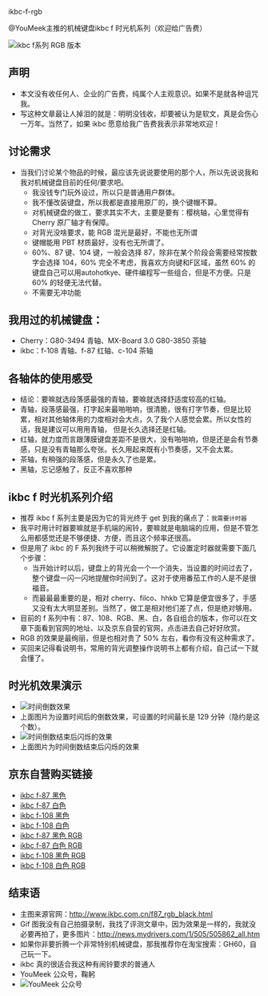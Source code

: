 


ikbc-f-rgb


@YouMeek主推的机械键盘ikbc f 时光机系列（欢迎给广告费）


![ikbc f系列 RGB 版本](http://img.youmeek.com/2016/ikbc-f-rgb.jpg)


## 声明

- 本文没有收任何人、企业的广告费，纯属个人主观意识。如果不是就各种诅咒我。
- 写这种文章最让人掉泪的就是：明明没钱收，却要被认为是软文，真是会伤心一万年。当然了，如果 ikbc 愿意给我广告费我表示非常地欢迎！


## 讨论需求

- 当我们讨论某个物品的时候，最应该先说说要使用的那个人，所以先说说我和我对机械键盘目前的任何/要求吧。
	- 我没钱专门玩外设过，所以只是普通用户群体。
	- 我不懂改装键盘，所以我都是直接用原厂的，换个键帽不算。
	- 对机械键盘的做工，要求其实不大，主要是要有：樱桃轴，心里觉得有 Cherry 原厂轴才有保障。
	- 对背光没啥要求，能 RGB 混光是最好，不能也无所谓
	- 键帽能用 PBT 材质最好，没有也无所谓了。
	- 60%、87 键、104 键，一般会选择 87，除非在某个阶段会需要经常按数字会选择 104，60% 完全不考虑，我喜欢方向键和F区域，虽然 60% 的键盘自己可以用autohotkye、硬件编程写一些组合，但是不方便。只是 60% 的轻便无法代替。
	- 不需要无冲功能

## 我用过的机械键盘：

- Cherry：G80-3494 青轴、MX-Board 3.0 G80-3850 茶轴
- ikbc：f-108 青轴、f-87 红轴、c-104 茶轴

## 各轴体的使用感受

- 结论：要嘛就选段落感最强的青轴，要嘛就选择舒适度较高的红轴。
- 青轴，段落感最强，打字起来最啪啪响，很清脆，很有打字节奏，但是比较累，相对其他轴体用的力度相对会大点，久了我个人感觉会累。所以女性的话，我是建议可以用用青轴， 但是长久选择还是红轴。
- 红轴，就力度而言跟薄膜键盘差距不是很大，没有啪啪响，但是还是会有节奏感，只是没有青轴那么夸张。长久用起来既有小节奏感，又不会太累。
- 茶轴，有稍强的段落感，但是永久了也是累。
- 黑轴，忘记感触了，反正不喜欢那种


## ikbc f 时光机系列介绍

- 推荐 ikbc f 系列主要是因为它的背光终于 get 到我的痛点了：`我需要计时器`
- 我平时用计时器要嘛就是手机端的闹铃，要嘛就是电脑端的应用，但是不管怎么用都感觉还是不够便捷、方便，而且这个频率还很高。
- 但是用了 ikbc 的 F 系列我终于可以稍微解脱了。它设置定时器就需要下面几个步骤：
	- 当开始计时以后，键盘上的背光会一个一个消失，当设置的时间过去了，整个键盘一闪一闪地提醒你时间到了。这对于使用番茄工作的人是不是很福音。
	- 而最最最重要的是，相对 cherry、filco、hhkb 它算是便宜很多了，手感又没有太大明显差别。当然了，做工是相对他们差了点，但是绝对够用。
- 目前的 f 系列中有：87、108、RGB、黑、白，各自组合的版本，你可以在文章下面看到官网的地址、以及京东自营的官网，点击进去自己好好欣赏。
- RGB 的效果是最绚丽，但是也相对贵了 50% 左右，看你有没有这种需求了。
- 买回来记得看说明书，常用的背光调整操作说明书上都有介绍，自己试一下就会懂了。

## 时光机效果演示

- ![时间倒数效果](http://img.youmeek.com/2016/ikbc-f-rgb-1.gif)
- 上面图片为设置时间后的倒数效果，可设置的时间最长是 129 分钟（隐约是这个数）。
- ![时间倒数结束后闪烁的效果](http://img.youmeek.com/2016/ikbc-f-rgb-2.gif)
- 上面图片为时间倒数结束后闪烁的效果


## 京东自营购买链接

- [ikbc f-87 黑色]()
- [ikbc f-87 白色]()
- [ikbc f-108 黑色]()
- [ikbc f-108 白色]()
- [ikbc f-87 黑色 RGB]()
- [ikbc f-87 白色 RGB]()
- [ikbc f-108 黑色 RGB]()
- [ikbc f-108 白色 RGB]()

## 结束语

- 主图来源官网：<http://www.ikbc.com.cn/f87_rgb_black.html>
- Gif 图我没有自己拍摄录制，我找了评测文章中，因为效果是一样的，我就没必要再拍了，更多图片：<http://news.mydrivers.com/1/505/505862_all.htm>
- 如果你非要折腾一个非常特别机械键盘，那我推荐你在淘宝搜索：GH60，自己玩一下。
- ikbc 真的很适合我这种有闹铃要求的普通人
- YouMeek 公众号，鞠躬
- ![YouMeek 公众号](http://img.youmeek.com/YouMeek-WX.jpg)
